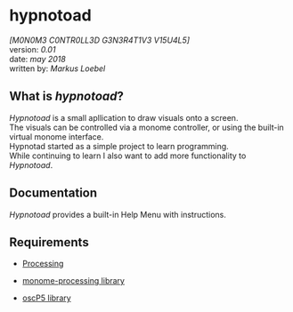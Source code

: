 # hypnotoad
_[M0N0M3 C0NTR0LL3D G3N3R4T1V3 V15U4L5]_  
version: _0.01_  
date: _may 2018_  
written by: _Markus Loebel_  

## What is _hypnotoad_?  
_Hypnotoad_ is a small apllication to draw visuals onto a screen.  
The visuals can be controlled via a monome controller,
or using the built-in virtual monome interface.  
Hypnotad started as a simple project to learn programming.  
While continuing to learn I also want to add more functionality to _Hypnotoad_.

## Documentation  
_Hypnotoad_ provides a built-in Help Menu with instructions.

## Requirements  
* [Processing](https://processing.org/)

* [monome-processing library](https://github.com/monome/monome-processing/releases/tag/v1.1)

* [oscP5 library](http://www.sojamo.de/libraries/oscp5/)
